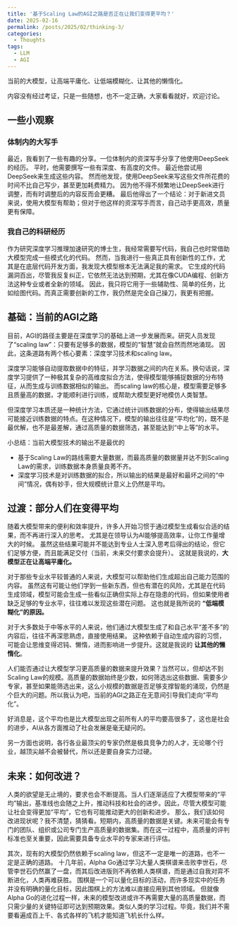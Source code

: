 ```yaml
---
title: '基于Scaling Law的AGI之路是否正在让我们变得更平均？'
date: 2025-02-16
permalink: /posts/2025/02/thinking-3/
categories:
  - Thoughts
tags:
  - LLM
  - AGI
---
```


当前的大模型，让高端平庸化、让低端模糊化、让其他的懒惰化。

内容没有经过考证，只是一些随想，也不一定正确，大家看看就好，欢迎讨论。

## 一些小观察

### 体制内的大写手

最近，我看到了一些有趣的分享。一位体制内的资深写手分享了他使用DeepSeek的经历。
平时，他需要撰写一些有深度、有高度的文件。
最近他尝试用DeepSeek来生成这些内容。
然而他发现，使用DeepSeek来写这些文件所花费的时间不比自己写少，甚至更加耗费精力。
因为他不得不频繁地让DeepSeek进行调整，而有时调整后的内容反而会更糟。
最后他得出了一个结论：对于新进文员来说，使用大模型有帮助；但对于他这样的资深写手而言，自己动手更高效，质量更有保障。

### 我自己的科研经历

作为研究深度学习推理加速研究的博士生，我经常需要写代码，我自己也时常借助大模型完成一些模式化的代码。
然而，当我进行一些真正具有创新性的工作，尤其是在底层代码开发方面，我发现大模型根本无法满足我的需求。
它生成的代码漏洞百出，尽管我反复纠正，它依然无法达到预期，尤其在像CUDA编程、创新方法这种专业或者全新的领域。
因此，我只将它用于一些辅助性、简单的任务，比如绘图代码。而真正需要创新的工作，我仍然是完全自己操刀，我更有把握。



## 基础：当前的AGI之路

目前，AGI的路径主要是在深度学习的基础上进一步发展而来。研究人员发现了“scaling law”：只要有足够多的数据，模型的“智慧”就会自然而然地涌现。
因此，这条道路有两个核心要素：深度学习技术和scaling law。

深度学习能够自动提取数据中的特征，并学习数据之间的内在关系。换句话说，深度学习提供了一种极其复杂的高维度拟合方法，使得模型能够捕捉数据的分布特征，从而生成与训练数据相似的输出。
而scaling law的核心是，模型需要足够多且质量高的数据，才能顺利进行训练，或帮助大模型更好地模仿人类智慧。

但深度学习本质还是一种统计方法，它通过统计训练数据的分布，使得输出结果尽可能接近训练数据的特点。在这种情况下，模型的输出往往是“平均化”的，既不是最优解，也不是最差解，通过高质量的数据筛选，甚至能达到“中上等”的水平。

小总结：当前大模型技术的输出不是最优的
- 基于Scaling Law的路线需要大量数据，而最高质量的数据量并达不到Scaling Law的需求，训练数据本身质量良莠不齐。
- 深度学习技术是对训练数据的拟合，所以输出的结果是最好和最坏之间的“中间”情况，偶有妙手，但大规模统计意义上仍然是平均。


## 过渡：部分人们在变得平均


随着大模型带来的便利和效率提升，许多人开始习惯于通过模型生成看似合适的结果，而不再进行深入的思考。
尤其是在领导认为AI能够提高效率，让你工作量增大的时候。
虽然这些结果可能并不能达到专业人士深入思考后得出的结论，但它们足够方便，而且能满足交付（当前，未来交付要求会提升）。
这就是我说的，**大模型正在让高端平庸化。**

对于那些专业水平较普通的人来说，大模型可以帮助他们生成超出自己能力范围的内容。
虽然这有可能让他们学到一些新东西，但也有潜在的风险，尤其是在代码生成领域，模型可能会生成一些看似正确但实际上存在隐患的代码，但如果使用者缺乏足够的专业水平，往往难以发现这些潜在问题。
这也就是我所说的 **“低端模糊化”的原因。**

对于大多数处于中等水平的人来说，他们通过大模型生成了和自己水平“差不多”的内容后，往往不再深思熟虑，直接使用结果。
这种依赖于自动生成内容的习惯，可能会让思维变得迟钝、懒惰，进而影响进一步提升。这就是我说的 **让其他的懒惰化**。

人们能否通过让大模型学习更高质量的数据来提升效果？当然可以，但却达不到Scaling Law的规模。高质量的数据始终是少数，如何筛选出这些数据、需要多少专家，甚至如果能筛选出来，这么小规模的数据是否足够支撑智能的涌现，仍然是个巨大的问题。所以我认为吧，当前的AGI之路正在无意间引导我们走向“平均化”。

好消息是，这个平均也是比大模型出现之前所有人的平均要高很多了，这也是社会的进步，AI从各方面推动了社会发展是毫无疑问的。

另一方面也说明，各行各业最顶尖的专家仍然是极具竞争力的人才，无论哪个行业，越顶尖越不会被替代，所以还是要自身实力过硬。

## 未来：如何改进？


人类的欲望是无止境的，要求也会不断提高。当人们逐渐适应了大模型带来的“平均”输出，基准线也会随之上升，推动科技和社会的进步。因此，尽管大模型可能让社会变得更加“平均”，它也有可能推动更大的创新和进步。
那么，我们该如何改进现状呢？我不清楚，猜猜看。短期内，高质量的数据是关键。未来可能会有专门的团队、组织或公司专门生产高质量的数据集。而在这一过程中，高质量的评判标准也至关重要，因此需要具备专业水平的专家来进行评估。

其次，现有的大模型仍然依赖于scaling law，但这不一定是唯一的道路，也不一定是正确的道路。
十几年前，Alpha Go通过学习大量人类棋谱来击败李世石，尽管李世石仍然赢了一盘，而其后改进版则不再依赖人类棋谱，而是通过自我对弈不断进化，人类再难获胜。
围棋是一个可以量化目标的活动，而许多现实中的任务并没有明确的量化目标，因此围棋上的方法难以直接应用到其他领域。
但就像Alpha Go的进化过程一样，未来的模型改进或许不再需要大量的高质量数据，而只需少量的关键特征即可达到预期效果。类似人类的学习过程。毕竟，我们并不需要看遍成百上千、各式各样的飞机才能知道飞机长什么样。

